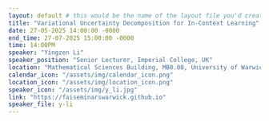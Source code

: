 ```yaml
---
layout: default # this would be the name of the layout file you'd create for events
title: "Variational Uncertainty Decomposition for In-Context Learning"
date: 27-05-2025 14:00:00 -0000
end_time: 27-07-2025 15:00:00 -0000
time: 14:00PM
speaker: "Yingzen Li"
speaker_position: "Senior Lecturer, Imperial College, UK"
location: "Mathematical Sciences Building, MB0.08, University of Warwick, Coventry, UK"
calendar_icon: "/assets/img/calendar_icon.png"
location_icon: "/assets/img/location_icon.png"
speaker_icon: "/assets/img/y_li.jpg"
link: "https://faiseminarswarwick.github.io"
speaker_file: y-li
---
```


